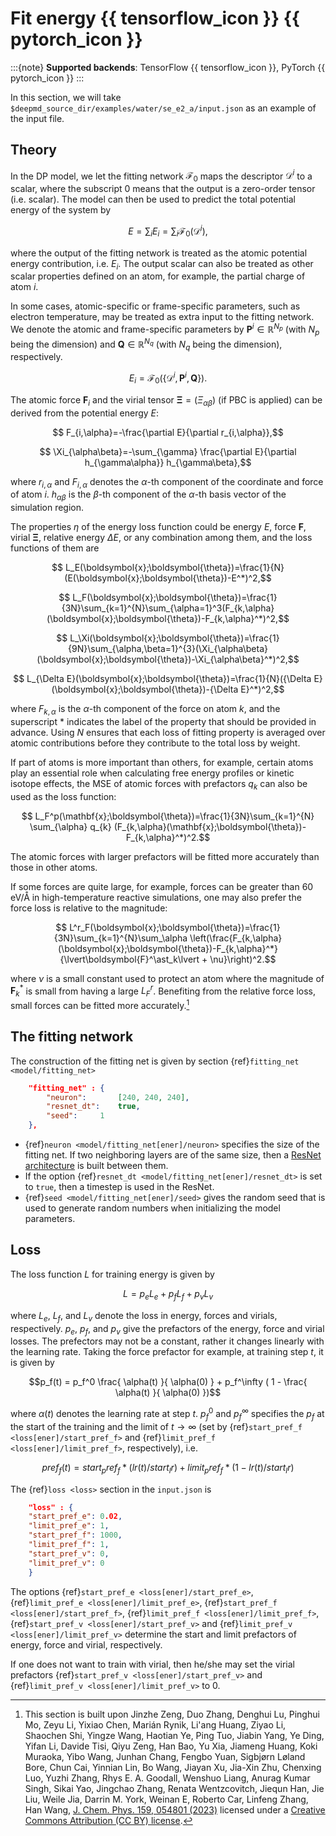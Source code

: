 # Fit energy {{ tensorflow_icon }} {{ pytorch_icon }}

:::{note}
**Supported backends**: TensorFlow {{ tensorflow_icon }}, PyTorch {{ pytorch_icon }}
:::

In this section, we will take `$deepmd_source_dir/examples/water/se_e2_a/input.json` as an example of the input file.

## Theory

In the DP model, we let the fitting network $\mathcal{F}_ 0$ maps the descriptor $\mathcal{D}^i$ to a scalar, where the subscript $0$ means that the output is a zero-order tensor (i.e. scalar).  The model can then be used to predict the total potential energy of the system by
```math
    E  =  \sum_i E_i = \sum_i \mathcal F_0 (\mathcal D^i),
```
where the output of the fitting network is treated as the atomic potential energy contribution, i.e. $E_i$.
The output scalar can also be treated as other scalar properties defined on an atom, for example, the partial charge of atom $i$.

In some cases, atomic-specific or frame-specific  parameters, such as electron temperature, may be treated as extra input to the fitting network.
We denote the atomic and frame-specific parameters by $\boldsymbol{P}^i\in \mathbb{R}^{N_p}$ (with $N_p$ being the dimension) and $\boldsymbol{Q}\in \mathbb{R}^{N_q}$ (with $N_q$ being the dimension), respectively.
```math
    E_i=\mathcal{F}_0(\{\mathcal{D}^i, \boldsymbol{P}^i, \boldsymbol Q\}).
```

The atomic force $\boldsymbol{F}_ {i}$ and the virial tensor $\boldsymbol{\Xi} = (\Xi_{\alpha\beta})$ (if PBC is applied) can be derived from the potential energy $E$:
```math
    F_{i,\alpha}=-\frac{\partial E}{\partial r_{i,\alpha}},
```
```math
    \Xi_{\alpha\beta}=-\sum_{\gamma} \frac{\partial E}{\partial h_{\gamma\alpha}} h_{\gamma\beta},
```
where $r_{i,\alpha}$ and $F_{i,\alpha}$ denotes the $\alpha$-th component of the coordinate and force of atom $i$. $h_{\alpha\beta}$ is the $\beta$-th component of the $\alpha$-th basis vector of the simulation region.

The properties $\eta$ of the energy loss function could be energy $E$, force $\boldsymbol{F}$, virial $\boldsymbol{\Xi}$, relative energy $\Delta E$, or any combination among them, and the loss functions of them are
```math
    L_E(\boldsymbol{x};\boldsymbol{\theta})=\frac{1}{N}(E(\boldsymbol{x};\boldsymbol{\theta})-E^*)^2,
```
```math
    L_F(\boldsymbol{x};\boldsymbol{\theta})=\frac{1}{3N}\sum_{k=1}^{N}\sum_{\alpha=1}^3(F_{k,\alpha}(\boldsymbol{x};\boldsymbol{\theta})-F_{k,\alpha}^*)^2,
```
```math
    L_\Xi(\boldsymbol{x};\boldsymbol{\theta})=\frac{1}{9N}\sum_{\alpha,\beta=1}^{3}(\Xi_{\alpha\beta}(\boldsymbol{x};\boldsymbol{\theta})-\Xi_{\alpha\beta}^*)^2,
```
```math
    L_{\Delta E}(\boldsymbol{x};\boldsymbol{\theta})=\frac{1}{N}({\Delta E}(\boldsymbol{x};\boldsymbol{\theta})-{\Delta E}^*)^2,
```
where $F_{k,\alpha}$ is the $\alpha$-th component of the force on atom $k$, and the superscript $\ast$ indicates the label of the property that should be provided in advance.
Using $N$ ensures that each loss of fitting property is averaged over atomic contributions before they contribute to the total loss by weight.

If part of atoms is more important than others, for example, certain atoms play an essential role when calculating free energy profiles or kinetic isotope effects, the MSE of atomic forces with prefactors $q_{k}$ can also be used as the loss function:
```math
    L_F^p(\mathbf{x};\boldsymbol{\theta})=\frac{1}{3N}\sum_{k=1}^{N} \sum_{\alpha} q_{k} (F_{k,\alpha}(\mathbf{x};\boldsymbol{\theta})-F_{k,\alpha}^*)^2.
```
The atomic forces with larger prefactors will be fitted more accurately than those in other atoms.

If some forces are quite large, for example, forces can be greater than 60 eV/Å in high-temperature reactive simulations, one may also prefer the force loss is relative to the magnitude:
```math
    L^r_F(\boldsymbol{x};\boldsymbol{\theta})=\frac{1}{3N}\sum_{k=1}^{N}\sum_\alpha \left(\frac{F_{k,\alpha}(\boldsymbol{x};\boldsymbol{\theta})-F_{k,\alpha}^*}{\lvert\boldsymbol{F}^\ast_k\lvert + \nu}\right)^2.
```
where $\nu$ is a small constant used to protect
an atom where the magnitude of $\boldsymbol{F}^\ast_k$ is small from having a large $L^r_F$.
Benefiting from the relative force loss, small forces can be fitted more accurately.[^1]

[^1]: This section is built upon Jinzhe Zeng, Duo Zhang, Denghui Lu, Pinghui Mo, Zeyu Li, Yixiao Chen,  Marián Rynik, Li'ang Huang, Ziyao Li, Shaochen Shi, Yingze Wang, Haotian Ye, Ping Tuo, Jiabin Yang, Ye Ding, Yifan Li, Davide Tisi, Qiyu Zeng, Han Bao, Yu Xia, Jiameng Huang, Koki Muraoka, Yibo Wang, Junhan Chang, Fengbo Yuan, Sigbjørn Løland Bore, Chun Cai, Yinnian Lin, Bo Wang, Jiayan Xu, Jia-Xin Zhu, Chenxing Luo, Yuzhi Zhang, Rhys E. A. Goodall, Wenshuo Liang, Anurag Kumar Singh, Sikai Yao, Jingchao Zhang, Renata Wentzcovitch, Jiequn Han, Jie Liu, Weile Jia, Darrin M. York, Weinan E, Roberto Car, Linfeng Zhang, Han Wang, [J. Chem. Phys. 159, 054801 (2023)](https://doi.org/10.1063/5.0155600) licensed under a [Creative Commons Attribution (CC BY) license](http://creativecommons.org/licenses/by/4.0/).

## The fitting network

The construction of the fitting net is given by section {ref}`fitting_net <model/fitting_net>`
```json
	"fitting_net" : {
	    "neuron":		[240, 240, 240],
	    "resnet_dt":	true,
	    "seed":		1
	},
```
* {ref}`neuron <model/fitting_net[ener]/neuron>` specifies the size of the fitting net. If two neighboring layers are of the same size, then a [ResNet architecture](https://arxiv.org/abs/1512.03385) is built between them.
* If the option {ref}`resnet_dt <model/fitting_net[ener]/resnet_dt>` is set to `true`, then a timestep is used in the ResNet.
* {ref}`seed <model/fitting_net[ener]/seed>` gives the random seed that is used to generate random numbers when initializing the model parameters.

## Loss

The loss function $L$ for training energy is given by

$$L = p_e L_e + p_f L_f + p_v L_v$$

where $L_e$, $L_f$, and $L_v$ denote the loss in energy, forces and virials, respectively. $p_e$, $p_f$, and $p_v$ give the prefactors of the energy, force and virial losses. The prefectors may not be a constant, rather it changes linearly with the learning rate. Taking the force prefactor for example, at training step $t$, it is given by

$$p_f(t) = p_f^0 \frac{ \alpha(t) }{ \alpha(0) } + p_f^\infty ( 1 - \frac{ \alpha(t) }{ \alpha(0) })$$

where $\alpha(t)$ denotes the learning rate at step $t$. $p_f^0$ and $p_f^\infty$ specifies the $p_f$ at the start of the training and the limit of $t \to \infty$ (set by {ref}`start_pref_f <loss[ener]/start_pref_f>` and {ref}`limit_pref_f <loss[ener]/limit_pref_f>`, respectively), i.e.
```math
pref_f(t) = start_pref_f * ( lr(t) / start_lr ) + limit_pref_f * ( 1 - lr(t) / start_lr )
```

The {ref}`loss <loss>` section in the `input.json` is
```json
    "loss" : {
	"start_pref_e":	0.02,
	"limit_pref_e":	1,
	"start_pref_f":	1000,
	"limit_pref_f":	1,
	"start_pref_v":	0,
	"limit_pref_v":	0
    }
```
The options {ref}`start_pref_e <loss[ener]/start_pref_e>`, {ref}`limit_pref_e <loss[ener]/limit_pref_e>`, {ref}`start_pref_f <loss[ener]/start_pref_f>`, {ref}`limit_pref_f <loss[ener]/limit_pref_f>`, {ref}`start_pref_v <loss[ener]/start_pref_v>` and {ref}`limit_pref_v <loss[ener]/limit_pref_v>` determine the start and limit prefactors of energy, force and virial, respectively.

If one does not want to train with virial, then he/she may set the virial prefactors {ref}`start_pref_v <loss[ener]/start_pref_v>` and {ref}`limit_pref_v <loss[ener]/limit_pref_v>` to 0.
